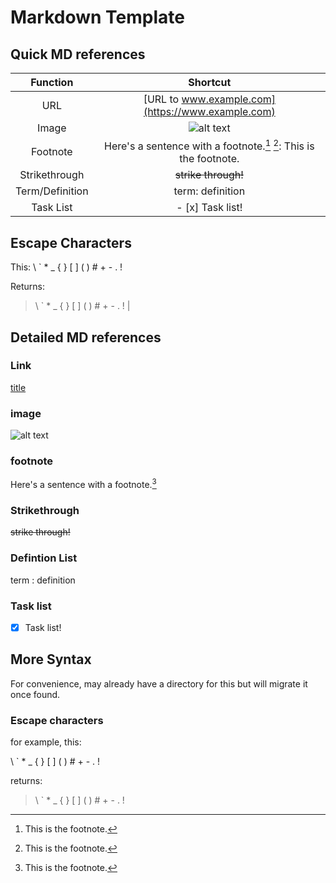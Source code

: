 # Markdown Template

## Quick MD references

| Function | Shortcut |
|:-:|:-:|
| URL | [URL to www.example.com](https://www.example.com) |
| Image |  ![alt text](image.jpg) |
| Footnote | Here's a sentence with a footnote.[^1] [^1]: This is the footnote.  |
| Strikethrough | ~~strike through!~~ |
| Term/Definition | term: definition |
| Task List | - [x] Task list! |

##  Escape Characters

This: \\ \` \* \_ \{ \} \[ \] \( \) \# \+ \- \. \!

Returns:

> \ ` * _ { } [ ] ( ) # + - . !
 | 

## Detailed MD references

### Link

[title](https://www.example.com)

### image

![alt text](image.jpg)

### footnote

Here's a sentence with a footnote.[^1]

[^1]: This is the footnote. 

### Strikethrough

~~strike through!~~

### Defintion List

term
: definition

### Task list

- [x] Task list!

## More Syntax

For convenience, may already have a directory for this but will migrate it once found.

### Escape characters

for example, this:

\\ \` \* \_ \{ \} \[ \] \( \) \# \+ \- \. \!

returns:

> \ ` * _ { } [ ] ( ) # + - . !
